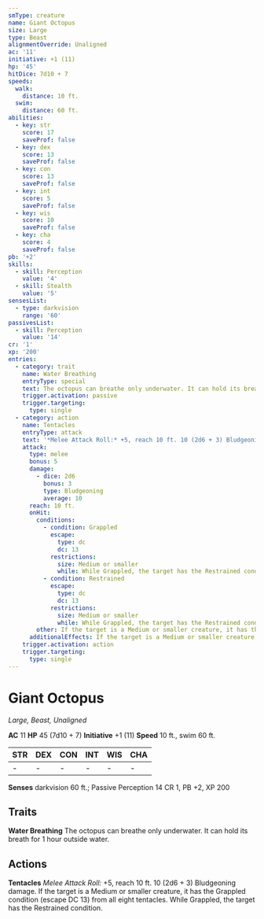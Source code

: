 ```yaml
---
smType: creature
name: Giant Octopus
size: Large
type: Beast
alignmentOverride: Unaligned
ac: '11'
initiative: +1 (11)
hp: '45'
hitDice: 7d10 + 7
speeds:
  walk:
    distance: 10 ft.
  swim:
    distance: 60 ft.
abilities:
  - key: str
    score: 17
    saveProf: false
  - key: dex
    score: 13
    saveProf: false
  - key: con
    score: 13
    saveProf: false
  - key: int
    score: 5
    saveProf: false
  - key: wis
    score: 10
    saveProf: false
  - key: cha
    score: 4
    saveProf: false
pb: '+2'
skills:
  - skill: Perception
    value: '4'
  - skill: Stealth
    value: '5'
sensesList:
  - type: darkvision
    range: '60'
passivesList:
  - skill: Perception
    value: '14'
cr: '1'
xp: '200'
entries:
  - category: trait
    name: Water Breathing
    entryType: special
    text: The octopus can breathe only underwater. It can hold its breath for 1 hour outside water.
    trigger.activation: passive
    trigger.targeting:
      type: single
  - category: action
    name: Tentacles
    entryType: attack
    text: '*Melee Attack Roll:* +5, reach 10 ft. 10 (2d6 + 3) Bludgeoning damage. If the target is a Medium or smaller creature, it has the Grappled condition (escape DC 13) from all eight tentacles. While Grappled, the target has the Restrained condition.'
    attack:
      type: melee
      bonus: 5
      damage:
        - dice: 2d6
          bonus: 3
          type: Bludgeoning
          average: 10
      reach: 10 ft.
      onHit:
        conditions:
          - condition: Grappled
            escape:
              type: dc
              dc: 13
            restrictions:
              size: Medium or smaller
              while: While Grappled, the target has the Restrained condition
          - condition: Restrained
            escape:
              type: dc
              dc: 13
            restrictions:
              size: Medium or smaller
              while: While Grappled, the target has the Restrained condition
        other: If the target is a Medium or smaller creature, it has the Grappled condition (escape DC 13) from all eight tentacles. While Grappled, the target has the Restrained condition.
      additionalEffects: If the target is a Medium or smaller creature, it has the Grappled condition (escape DC 13) from all eight tentacles. While Grappled, the target has the Restrained condition.
    trigger.activation: action
    trigger.targeting:
      type: single
---
```


# Giant Octopus
*Large, Beast, Unaligned*

**AC** 11
**HP** 45 (7d10 + 7)
**Initiative** +1 (11)
**Speed** 10 ft., swim 60 ft.

| STR | DEX | CON | INT | WIS | CHA |
| --- | --- | --- | --- | --- | --- |
| - | - | - | - | - | - |

**Senses** darkvision 60 ft.; Passive Perception 14
CR 1, PB +2, XP 200

## Traits

**Water Breathing**
The octopus can breathe only underwater. It can hold its breath for 1 hour outside water.

## Actions

**Tentacles**
*Melee Attack Roll:* +5, reach 10 ft. 10 (2d6 + 3) Bludgeoning damage. If the target is a Medium or smaller creature, it has the Grappled condition (escape DC 13) from all eight tentacles. While Grappled, the target has the Restrained condition.

